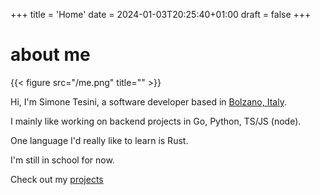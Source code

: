 +++
title = 'Home'
date = 2024-01-03T20:25:40+01:00
draft = false
+++

# about me

{{< figure src="/me.png" title="" >}}

Hi, I'm Simone Tesini, a software developer based in [Bolzano, Italy](https://maps.app.goo.gl/TxdBg8ypiv83X7LC7).

I mainly like working on backend projects in Go, Python, TS/JS (node).

One language I'd really like to learn is Rust.

I'm still in school for now.

Check out my [projects](/projects)
